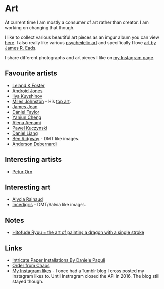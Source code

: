 # Art
At current time I am mostly a consumer of art rather than creator. I am working on changing that though.

I like to collect various beautiful art pieces as an imgur album you can view [here](http://imgur.com/a/3m5wf). I also really like various [psychedelic art](http://imgur.com/a/9yOpt) and specifically I love [art by James R. Eads](http://imgur.com/a/Aao8R).

I share different photographs and art pieces I like on [my Instagram page](https://instagram.com/prettiways).

## Favourite artists
- [Leland K Foster](http://www.lelandkfoster.com/)
- [Android Jones](https://imgur.com/a/Xdeye)
- [Ilya Kuvshinov](https://www.artstation.com/kuvshinov_ilya)
- [Miles Johnston](https://www.instagram.com/miles_art/) - His [top art](https://www.reddit.com/user/Miles___?sort=top).
- [James Jean](https://www.instagram.com/jamesjeanart/?hl=en)
- [Dániel Taylor](https://www.instagram.com/mrtaylordani/)
- [Yanjun Cheng](https://www.artstation.com/yjc)
- [Alena Aenami](https://www.artstation.com/aenamiart)
- [Pawel Kuczynski](http://www.pictorem.com/profile/Pawel.Kuczynski)
- [Daniel Liang](https://www.artstation.com/danielliang)
- [Ben Ridgway](https://www.instagram.com/benridgwayart/) - DMT like images.
- [Anderson Debernardi](https://imgur.com/gallery/dKx5S)

## Interesting artists
- [Petur Orn](https://www.instagram.com/orn.design/)

## Interesting art
- [Alycia Rainaud](https://ello.co/maalavidaa)
- [Incedigris](https://www.incedigris.com/) - DMT/Salvia like images.

## Notes
- [Hitofude Ryuu = the art of painting a dragon with a single stroke](https://www.youtube.com/watch?v=2z8n1UiWQ6c)

## Links
- [Intricate Paper Installations By Daniele Papuli](https://www.ignant.com/2016/02/23/intricate-paper-installations-by-daniele-papuli/)
- [Order from Chaos](https://vimeo.com/196269431)
- [My Instagram likes](http://nikitavoloboev.tumblr.com/) - I once had a Tumblr blog I cross posted my Instagram likes to. Until Instragram closed the API in 2016. The blog still stayed though.